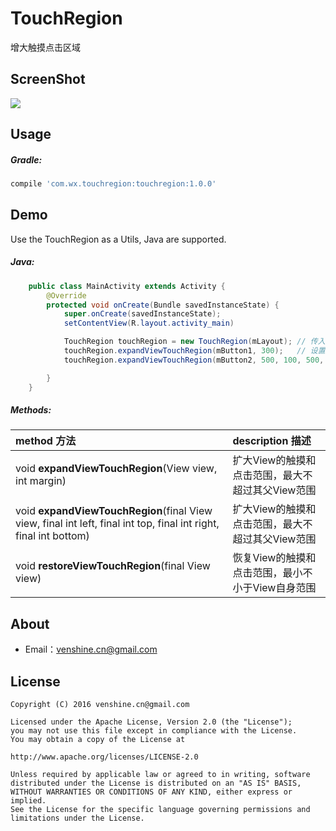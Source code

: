 # TouchRegion
增大触摸点击区域

ScreenShot
--
![](https://github.com/venshine/TouchRegion/blob/master/screenshot/screenshot.gif)

Usage
--
##### Gradle:
```groovy
compile 'com.wx.touchregion:touchregion:1.0.0'
```

Demo
--
Use the TouchRegion as a Utils, Java are supported.

##### Java:
```Java
    public class MainActivity extends Activity {
        @Override
        protected void onCreate(Bundle savedInstanceState) {
            super.onCreate(savedInstanceState);
            setContentView(R.layout.activity_main)

            TouchRegion touchRegion = new TouchRegion(mLayout); // 传入父类引用
            touchRegion.expandViewTouchRegion(mButton1, 300);   // 设置button1扩大300px点击区域
            touchRegion.expandViewTouchRegion(mButton2, 500, 100, 500, 100);    // 设置button2扩大(ltrt:500,100,500,100)点击区域

        }
    }
```

##### Methods:
| method 方法          | description 描述 |
|:---				 |:---|
| void **expandViewTouchRegion**(View view, int margin)  	     | 扩大View的触摸和点击范围，最大不超过其父View范围 |
| void **expandViewTouchRegion**(final View view, final int left, final int top, final int right, final int bottom) | 扩大View的触摸和点击范围，最大不超过其父View范围 |
| void **restoreViewTouchRegion**(final View view) 	     | 恢复View的触摸和点击范围，最小不小于View自身范围 |


About
--
* Email：venshine.cn@gmail.com


License
--
    Copyright (C) 2016 venshine.cn@gmail.com

    Licensed under the Apache License, Version 2.0 (the "License");
    you may not use this file except in compliance with the License.
    You may obtain a copy of the License at

    http://www.apache.org/licenses/LICENSE-2.0

    Unless required by applicable law or agreed to in writing, software
    distributed under the License is distributed on an "AS IS" BASIS,
    WITHOUT WARRANTIES OR CONDITIONS OF ANY KIND, either express or implied.
    See the License for the specific language governing permissions and
    limitations under the License.

